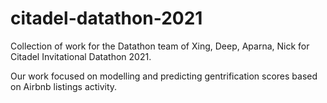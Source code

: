 # citadel-datathon-2021
Collection of work for the Datathon team of Xing, Deep, Aparna, Nick for Citadel Invitational Datathon 2021. 

Our work focused on modelling and predicting gentrification scores based on Airbnb listings activity. 
